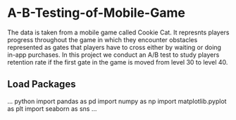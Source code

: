 # A-B-Testing-of-Mobile-Game
The data is taken from a mobile game called Cookie Cat. It represnts players progress throughout the game in which they encounter obstacles represented as gates that players have to cross either by waiting or doing in-app purchases. In this project we conduct an A/B test to study players retention rate if the first gate in the game is moved from level 30 to level 40. 

## Load Packages
... python
import pandas as pd
import numpy as np
import matplotlib.pyplot as plt
import seaborn as sns
...
